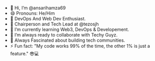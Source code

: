 - 👋 Hi, I’m @ansarihamza69
- 😄 Pronouns: He/Him
- 👀 DevOps And Web Dev Enthusiast.
- 👷 Chairperson and Tech Lead at @tezosjh
- 🌱 I’m currently learning Web3, DevOps & Developement.
- 💞️ I’m always ready to collaborate with Techy Guyz.
- 👥 Always Fascinated about building tech communities.
- ⚡ Fun fact: "My code works 99% of the time, the other 1% is just a feature." 😎💻

<!---
ansarihamza69/ansarihamza69 is a ✨ special ✨ repository because its `README.md` (this file) appears on your GitHub profile.
You can click the Preview link to take a look at your changes.
--->
